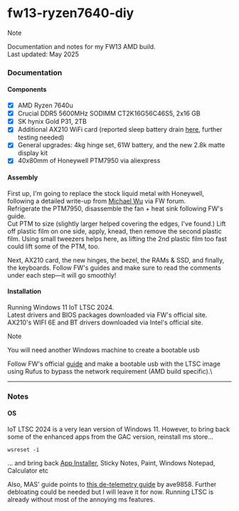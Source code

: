 # fw13-ryzen7640-diy
> [!NOTE]
> Documentation and notes for my FW13 AMD build.\
> Last updated: May 2025

### Documentation

#### Components
- [x] AMD Ryzen 7640u
- [x] Crucial DDR5 5600MHz SODIMM CT2K16G56C46S5, 2x16 GB
- [x] SK hynix Gold P31, 2TB
- [x] Additional AX210 WiFi card (reported sleep battery drain [here](https://community.frame.work/t/framework-13-amd-ryzen-ai-sleep-battery-drain-with-intel-ax210-wifi/68959), further testing needed)
- [x] General upgrades: 4kg hinge set, 61W battery, and the new 2.8k matte display kit
- [x] 40x80mm of Honeywell PTM7950 via aliexpress

#### Assembly
First up, I'm going to replace the stock liquid metal with Honeywell, following a detailed write-up from [Michael Wu](https://community.frame.work/t/honeywell-ptm7950-phase-change-thermal-pads-sheets-application-tips-and-results/20245) via FW forum.\
Refrigerate the PTM7950, disassemble the fan + heat sink following FW's guide.\
Cut PTM to size (slightly larger helped covering the edges, I've found.) Lift off plastic film on one side, apply, knead, then remove the second plastic film. Using small tweezers helps here, as lifting the 2nd plastic film too fast could lift some of the PTM, too.

Next, AX210 card, the new hinges, the bezel, the RAMs & SSD, and finally, the keyboards. Follow FW's guides and make sure to read the comments under each step—it will go smoothly!

#### Installation
Running Windows 11 IoT LTSC 2024.\
Latest drivers and BIOS packages downloaded via FW's official site.\
AX210's WIFI 6E and BT drivers downloaded via Intel's official site.

> [!NOTE]
> You will need another Windows machine to create a bootable usb

Follow FW's official [guide](https://guides.frame.work/Guide/Windows+11+Installation+on+the+Framework+Laptop+13+(AMD+Ryzen%E2%84%A2+Series)/214) and make a bootable usb with the LTSC image using Rufus to bypass the network requirement (AMD build specific).\



---

### Notes

#### OS 

IoT LTSC 2024 is a very lean version of Windows 11. However, to bring back some of the enhanced apps from the GAC version, reinstall ms store...
```
wsreset -i
```
... and bring back [App Installer](https://apps.microsoft.com/detail/9nblggh4nns1?hl=en-US&gl=AU), Sticky Notes, Paint, Windows Notepad, Calculator etc

Also, MAS' guide points to [this de-telemetry guide](https://gist.github.com/ave9858/a2153957afb053f7d0e7ffdd6c3dcb89) by ave9858. Further debloating could be needed but I will leave it for now. Running LTSC is already without most of the annoying ms features.

